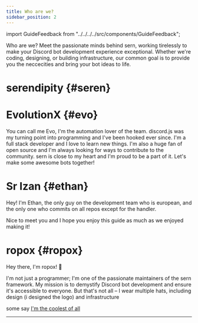 ```yaml
---
title: Who are we?
sidebar_position: 2
---
```

import GuideFeedback from "../../../../src/components/GuideFeedback";

Who are we?
Meet the passionate minds behind sern, working tirelessly to make your Discord bot development experience exceptional. Whether we're coding, designing, or building infrastructure, our common goal is to provide you the neccecities and bring your bot ideas to life.

# serendipity {#seren}

# EvolutionX {#evo}
You can call me Evo, I'm the automation lover of the team. discord.js was my turning point into programming and I've been hooked ever since. I'm a full stack developer and I love to learn new things. I'm also a huge fan of open source and I'm always looking for ways to contribute to the community.
sern is close to my heart and I'm proud to be a part of it. Let's make some awesome bots together!

# Sr Izan {#ethan}

Hey! I'm Ethan, the only guy on the development team who is european, and the only one who commits on all repos except for the handler.

Nice to meet you and I hope you enjoy this guide as much as we enjoyed making it!

# ropox {#ropox}
Hey there, I'm ropox! 👋

I'm not just a programmer; I'm one of the passionate maintainers of the sern framework. My mission is to demystify Discord bot development and ensure it's accessible to everyone. But that's not all – I wear multiple hats, including design (i designed the logo) and infrastructure 

some say [I'm the coolest of all](/blog/newlogo#ropox-thing)

---
<GuideFeedback />
